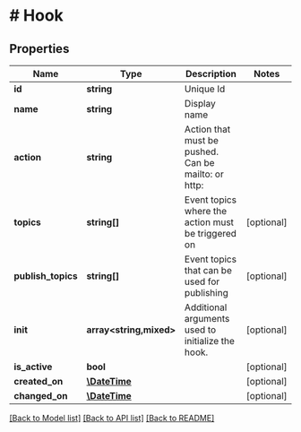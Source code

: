 # # Hook

## Properties

Name | Type | Description | Notes
------------ | ------------- | ------------- | -------------
**id** | **string** | Unique Id |
**name** | **string** | Display name |
**action** | **string** | Action that must be pushed. Can be mailto: or http: |
**topics** | **string[]** | Event topics where the action must be triggered on | [optional]
**publish_topics** | **string[]** | Event topics that can be used for publishing | [optional]
**init** | **array<string,mixed>** | Additional arguments used to initialize the hook. | [optional]
**is_active** | **bool** |  | [optional]
**created_on** | [**\DateTime**](\DateTime.md) |  | [optional]
**changed_on** | [**\DateTime**](\DateTime.md) |  | [optional]

[[Back to Model list]](../../README.md#models) [[Back to API list]](../../README.md#endpoints) [[Back to README]](../../README.md)
